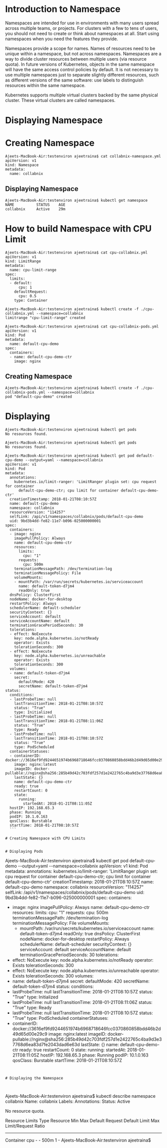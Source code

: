 # Introduction to Namespace

Namespaces are intended for use in environments with many users spread across multiple teams, or projects. For clusters with a few to tens of users, you should not need to create or think about namespaces at all. Start using namespaces when you need the features they provide.

Namespaces provide a scope for names. Names of resources need to be unique within a namespace, but not across namespaces.
Namespaces are a way to divide cluster resources between multiple users (via resource quota).
In future versions of Kubernetes, objects in the same namespace will have the same access control policies by default.
It is not necessary to use multiple namespaces just to separate slightly different resources, such as different versions of the same software: use labels to distinguish resources within the same namespace.

Kubernetes supports multiple virtual clusters backed by the same physical cluster. These virtual clusters are called namespaces.


# Displaying Namespace


# Creating Namespace


```
Ajeets-MacBook-Air:testenviron ajeetraina$ cat collabnix-namespace.yml 
apiVersion: v1
kind: Namespace
metadata:
  name: collabnix
```


## Displaying Namespace

```
Ajeets-MacBook-Air:testenviron ajeetraina$ kubectl get namespace
NAME          STATUS    AGE
collabnix     Active    29m
```

# How to build Namespace with CPU Limit

```
Ajeets-MacBook-Air:testenviron ajeetraina$ cat cpu-collabnix.yml 
apiVersion: v1
kind: LimitRange
metadata:
  name: cpu-limit-range
spec:
  limits:
  - default:
      cpu: 1
    defaultRequest:
      cpu: 0.5
    type: Container

```

```
Ajeets-MacBook-Air:testenviron ajeetraina$ kubectl create -f ./cpu-collabnix.yml --namespace=collabnix
limitrange "cpu-limit-range" created
```


```
Ajeets-MacBook-Air:testenviron ajeetraina$ cat cpu-collabnix-pods.yml 
apiVersion: v1
kind: Pod
metadata:
  name: default-cpu-demo
spec:
  containers:
  - name: default-cpu-demo-ctr
    image: nginx
```
## Creating Namespace

```
Ajeets-MacBook-Air:testenviron ajeetraina$ kubectl create -f ./cpu-collabnix-pods.yml --namespace=collabnix
pod "default-cpu-demo" created
```

# Displaying 

```
Ajeets-MacBook-Air:testenviron ajeetraina$ kubectl get pods
No resources found.
```

```
Ajeets-MacBook-Air:testenviron ajeetraina$ kubectl get pods
No resources found.
```

```
Ajeets-MacBook-Air:testenviron ajeetraina$ kubectl get pod default-cpu-demo --output=yaml --namespace=collabnix
apiVersion: v1
kind: Pod
metadata:
  annotations:
    kubernetes.io/limit-ranger: 'LimitRanger plugin set: cpu request for container
      default-cpu-demo-ctr; cpu limit for container default-cpu-demo-ctr'
  creationTimestamp: 2018-01-21T08:10:57Z
  name: default-cpu-demo
  namespace: collabnix
  resourceVersion: "114257"
  selfLink: /api/v1/namespaces/collabnix/pods/default-cpu-demo
  uid: 9bd3b4dd-fe82-11e7-b096-025000000001
spec:
  containers:
  - image: nginx
    imagePullPolicy: Always
    name: default-cpu-demo-ctr
    resources:
      limits:
        cpu: "1"
      requests:
        cpu: 500m
    terminationMessagePath: /dev/termination-log
    terminationMessagePolicy: File
    volumeMounts:
    - mountPath: /var/run/secrets/kubernetes.io/serviceaccount
      name: default-token-d7jm4
      readOnly: true
  dnsPolicy: ClusterFirst
  nodeName: docker-for-desktop
  restartPolicy: Always
  schedulerName: default-scheduler
  securityContext: {}
  serviceAccount: default
  serviceAccountName: default
  terminationGracePeriodSeconds: 30
  tolerations:
  - effect: NoExecute
    key: node.alpha.kubernetes.io/notReady
    operator: Exists
    tolerationSeconds: 300
  - effect: NoExecute
    key: node.alpha.kubernetes.io/unreachable
    operator: Exists
    tolerationSeconds: 300
  volumes:
  - name: default-token-d7jm4
    secret:
      defaultMode: 420
      secretName: default-token-d7jm4
status:
  conditions:
  - lastProbeTime: null
    lastTransitionTime: 2018-01-21T08:10:57Z
    status: "True"
    type: Initialized
  - lastProbeTime: null
    lastTransitionTime: 2018-01-21T08:11:06Z
    status: "True"
    type: Ready
  - lastProbeTime: null
    lastTransitionTime: 2018-01-21T08:10:57Z
    status: "True"
    type: PodScheduled
  containerStatuses:
  - containerID: docker://3616ef9fd9244651974b6968718646fcc0370860858bdd46b2d49d65d00e29c9
    image: nginx:latest
    imageID: docker-pullable://nginx@sha256:285b49d42c703fdf257d1e2422765c4ba9d3e37768d6ea83d7fe2043dad6e63d
    lastState: {}
    name: default-cpu-demo-ctr
    ready: true
    restartCount: 0
    state:
      running:
        startedAt: 2018-01-21T08:11:05Z
  hostIP: 192.168.65.3
  phase: Running
  podIP: 10.1.0.163
  qosClass: Burstable
  startTime: 2018-01-21T08:10:57Z
  ```

# Creating Namespace with CPU Limits


# Displaying Pods

```
Ajeets-MacBook-Air:testenviron ajeetraina$ kubectl get pod default-cpu-demo --output=yaml --namespace=collabnix
apiVersion: v1
kind: Pod
metadata:
  annotations:
    kubernetes.io/limit-ranger: 'LimitRanger plugin set: cpu request for container
      default-cpu-demo-ctr; cpu limit for container default-cpu-demo-ctr'
  creationTimestamp: 2018-01-21T08:10:57Z
  name: default-cpu-demo
  namespace: collabnix
  resourceVersion: "114257"
  selfLink: /api/v1/namespaces/collabnix/pods/default-cpu-demo
  uid: 9bd3b4dd-fe82-11e7-b096-025000000001
spec:
  containers:
  - image: nginx
    imagePullPolicy: Always
    name: default-cpu-demo-ctr
    resources:
      limits:
        cpu: "1"
      requests:
        cpu: 500m
    terminationMessagePath: /dev/termination-log
    terminationMessagePolicy: File
    volumeMounts:
    - mountPath: /var/run/secrets/kubernetes.io/serviceaccount
      name: default-token-d7jm4
      readOnly: true
  dnsPolicy: ClusterFirst
  nodeName: docker-for-desktop
  restartPolicy: Always
  schedulerName: default-scheduler
  securityContext: {}
  serviceAccount: default
  serviceAccountName: default
  terminationGracePeriodSeconds: 30
  tolerations:
  - effect: NoExecute
    key: node.alpha.kubernetes.io/notReady
    operator: Exists
    tolerationSeconds: 300
  - effect: NoExecute
    key: node.alpha.kubernetes.io/unreachable
    operator: Exists
    tolerationSeconds: 300
  volumes:
  - name: default-token-d7jm4
    secret:
      defaultMode: 420
      secretName: default-token-d7jm4
status:
  conditions:
  - lastProbeTime: null
    lastTransitionTime: 2018-01-21T08:10:57Z
    status: "True"
    type: Initialized
  - lastProbeTime: null
    lastTransitionTime: 2018-01-21T08:11:06Z
    status: "True"
    type: Ready
  - lastProbeTime: null
    lastTransitionTime: 2018-01-21T08:10:57Z
    status: "True"
    type: PodScheduled
  containerStatuses:
  - containerID: docker://3616ef9fd9244651974b6968718646fcc0370860858bdd46b2d49d65d00e29c9
    image: nginx:latest
    imageID: docker-pullable://nginx@sha256:285b49d42c703fdf257d1e2422765c4ba9d3e37768d6ea83d7fe2043dad6e63d
    lastState: {}
    name: default-cpu-demo-ctr
    ready: true
    restartCount: 0
    state:
      running:
        startedAt: 2018-01-21T08:11:05Z
  hostIP: 192.168.65.3
  phase: Running
  podIP: 10.1.0.163
  qosClass: Burstable
  startTime: 2018-01-21T08:10:57Z
  ```


# Displaying the Namespace



```
Ajeets-MacBook-Air:testenviron ajeetraina$ kubectl describe namespace collabnix
Name:         collabnix
Labels:       <none>
Annotations:  <none>
Status:       Active

No resource quota.

Resource Limits
 Type       Resource  Min  Max  Default Request  Default Limit  Max Limit/Request Ratio
 ----       --------  ---  ---  ---------------  -------------  -----------------------
 Container  cpu       -    -    500m             1              -
Ajeets-MacBook-Air:testenviron ajeetraina$ 
```

